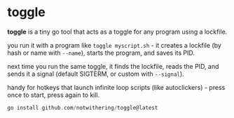 # toggle

**toggle** is a tiny go tool that acts as a toggle for any program using a lockfile.

you run it with a program like `toggle myscript.sh` - it creates a lockfile (by hash or name with `--name`), starts the program, and saves its PID.

next time you run the same toggle, it finds the lockfile, reads the PID, and sends it a signal (default SIGTERM, or custom with `--signal`).

handy for hotkeys that launch infinite loop scripts (like autoclickers) - press once to start, press again to kill.

```c
go install github.com/notwithering/toggle@latest
```

